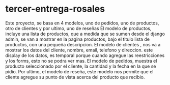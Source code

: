 # tercer-entrega-rosales
Este proyecto, se basa en 4 modelos, uno de pedidos, uno de productos, otro de clientes y por ultimo, uno de reseñas
El modelo de productos, incluye una lista de productos, que a medida que se sumen desde el django admin, se van a mostrar en la pagina productos, bajo el titulo lista de productos, con una pequeña descripcion.
El modelo de clientes , nos va a mostrar los datos del cliente, nombre, email, telefono y direccion. este display de los datos, es temporal porque cuando agregue las reestricciones y los forms, esto no se podra ver mas.
El modelo de pedidos, muestra el producto seleccionado por el cliente, la cantidad y la fecha en la que se pidio.
Por ultimo, el modelo de reseña, este modelo nos permite que el cliente agregue su punto de vista acerca del producto que recibio.
